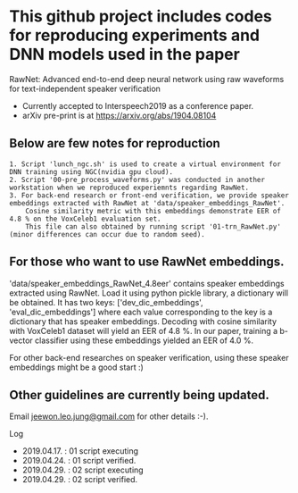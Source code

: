 This github project includes codes for reproducing experiments and DNN models used in the paper
===============================================================================================

RawNet: Advanced end-to-end deep neural network using raw waveforms for text-independent speaker verification
- Currently accepted to Interspeech2019 as a conference paper.
- arXiv pre-print is at https://arxiv.org/abs/1904.08104
	

Below are few notes for reproduction
------------------------------------
	1. Script 'lunch_ngc.sh' is used to create a virtual environment for DNN training using NGC(nvidia gpu cloud).
	2. Script '00-pre_process_waveforms.py' was conducted in another workstation when we reproduced experiemnts regarding RawNet.
	3. For back-end research or front-end verification, we provide speaker embeddings extracted with RawNet at 'data/speaker_embeddings_RawNet'. 
		Cosine similarity metric with this embeddings demonstrate EER of 4.8 % on the VoxCeleb1 evaluation set. 
		This file can also obtained by running script '01-trn_RawNet.py' (minor differences can occur due to random seed).

For those who want to use RawNet embeddings.
--------------------------------------------

'data/speaker_embeddings_RawNet_4.8eer' contains speaker embeddings extracted using RawNet. 
Load it using python pickle library, a dictionary will be obtained. 
It has two keys: ['dev_dic_embeddings', 'eval_dic_embeddings'] where each value corresponding to the key is a dictionary that has speaker embeddings.
Decoding with cosine similarity with VoxCeleb1 dataset will yield an EER of 4.8 %. 
In our paper, training a b-vector classifier using these embeddings yielded an EER of 4.0 %. 

For other back-end researches on speaker verification, using these speaker embeddings might be a good start :)


Other guidelines are currently being updated.
---------------------------------------------
Email jeewon.leo.jung@gmail.com for other details :-).

Log
- 2019.04.17. : 01 script executing
- 2019.04.24. : 01 script verified.
- 2019.04.29. : 02 script executing 
- 2019.04.29. : 02 script verified.
